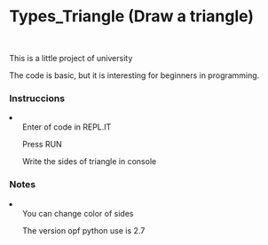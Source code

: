 # Types_Triangle (Draw a triangle)

<br>
<p>This is a little project of university</p>
<p>The code is basic, but it is interesting for beginners in programming.</p>

<h3><strong>Instruccions</strong></h3>
<li>
  <ul>Enter of code in REPL.IT</ul>
  <ul>Press RUN</ul>
  <ul>Write the sides of triangle in console</ul>
</li>

<h3><strong>Notes</strong></h3>
<li>
  <ul>You can change color of sides</ul>
  <ul>The version opf python use is 2.7</ul>
</li>
